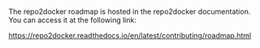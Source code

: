 The repo2docker roadmap is hosted in the repo2docker documentation.
You can access it at the following link:

https://repo2docker.readthedocs.io/en/latest/contributing/roadmap.html
